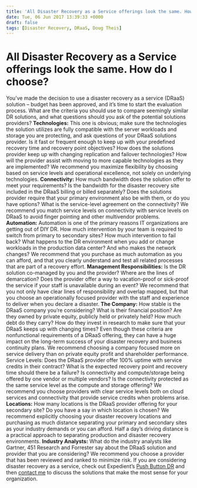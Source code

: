 ```yaml
---
title: 'All Disaster Recovery as a Service offerings look the same. How do I choose?'
date: Tue, 06 Jun 2017 13:39:33 +0000
draft: false
tags: [Disaster Recovery, DRaaS, Doug Theis]
---
```


All Disaster Recovery as a Service offerings look the same. How do I choose?
============================================================================

You’ve made the decision to use a disaster recovery as a service (DRaaS) solution – budget has been approved, and it’s time to start the evaluation process. What are the criteria you should use to compare seemingly similar DR solutions, and what questions should you ask of the potential solutions providers? **Technologies:** This one is obvious; make sure the technologies the solution utilizes are fully compatible with the server workloads and storage you are protecting, and ask questions of your DRaaS solutions provider. Is it fast or frequent enough to keep up with your predefined recovery time and recovery point objectives? How does the solutions provider keep up with changing replication and failover technologies? How will the provider assist with moving to more capable technologies as they are implemented? We recommend you maximize flexibility by choosing based on service levels and operational excellence, not solely on underlying technologies. **Connectivity:** How much bandwidth does the solution offer to meet your requirements? Is the bandwidth for the disaster recovery site included in the DRaaS billing or billed separately? Does the solutions provider require that your primary environment also be with them, or do you have options? What is the service-level agreement on the connectivity? We recommend you match service levels on connectivity with service levels on DRaaS to avoid finger pointing and other multivendor problems. **Automation:** Automation is one of the primary reasons IT organizations are getting out of DIY DR. How much intervention by your team is required to switch from primary to secondary sites? How much intervention to fail back? What happens to the DR environment when you add or change workloads in the production data center? And who makes the network changes? We recommend that you purchase as much automation as you can afford, and that you clearly understand and test all related processes that are part of a recovery effort. **Management Responsibilities:** Is the DR solution co-managed by you and the provider? Where are the lines of demarcation? Does the provider offer a way to vacation-proof or sick-proof the service if your staff is unavailable during an event? We recommend that you not only have clear lines of responsibility and overlap mapped, but that you choose an operationally focused provider with the staff and experience to deliver when you declare a disaster. **The Company:** How stable is the DRaaS company you’re considering? What is their financial position? Are they owned by private equity, publicly held or privately held? How much debt do they carry? How do they invest in research to make sure that your DRaaS keeps up with changing times? Even though these criteria are nonfunctional requirements of a DRaaS offering, they can have a huge impact on the long-term success of your disaster recovery and business continuity plans. We recommend choosing a company focused more on service delivery than on private equity profit and shareholder performance. Service Levels: Does the DRaaS provider offer 100% uptime with service credits in their contract? What is the expected recovery point and recovery time should there be a failure? Is connectivity and compute/storage being offered by one vendor or multiple vendors? Is the connectivity protected as the same service level as the compute and storage offering? We recommend you choose providers with clear service levels both on cloud services and connectivity that provide service credits when problems arise. **Locations:** How many locations is the DRaaS provider offering for your secondary site? Do you have a say in which location is chosen? We recommend explicitly choosing your disaster recovery locations and purchasing as much distance separating your primary and secondary sites as your industry demands or you can afford. Half a day’s driving distance is a practical approach to separating production and disaster recovery environments. **Industry Analysts:** What do the industry analysts like Gartner, 451 Research and Forrester say about the DRaaS solution and provider that you are considering? We recommend you choose a provider that has been reviewed and ranked to minimize risk. If you are considering disaster recovery as a service, check out Expedient’s [Push Button DR](https://www.expedient.com/services/managed-services/disaster-recovery/push-button-disaster-recovery/) and then [contact me](mailto:doug.theis@expedient.com) to discuss the solutions that make the most sense for your organization.